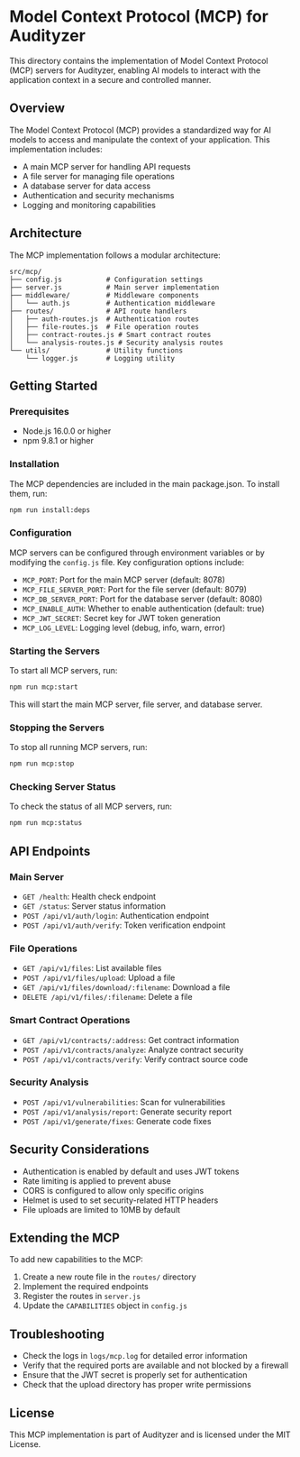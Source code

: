 # Model Context Protocol (MCP) for Audityzer

This directory contains the implementation of Model Context Protocol (MCP) servers for Audityzer, enabling AI models to interact with the application context in a secure and controlled manner.

## Overview

The Model Context Protocol (MCP) provides a standardized way for AI models to access and manipulate the context of your application. This implementation includes:

- A main MCP server for handling API requests
- A file server for managing file operations
- A database server for data access
- Authentication and security mechanisms
- Logging and monitoring capabilities

## Architecture

The MCP implementation follows a modular architecture:

```
src/mcp/
├── config.js           # Configuration settings
├── server.js           # Main server implementation
├── middleware/         # Middleware components
│   └── auth.js         # Authentication middleware
├── routes/             # API route handlers
│   ├── auth-routes.js  # Authentication routes
│   ├── file-routes.js  # File operation routes
│   ├── contract-routes.js # Smart contract routes
│   └── analysis-routes.js # Security analysis routes
└── utils/              # Utility functions
    └── logger.js       # Logging utility
```

## Getting Started

### Prerequisites

- Node.js 16.0.0 or higher
- npm 9.8.1 or higher

### Installation

The MCP dependencies are included in the main package.json. To install them, run:

```bash
npm run install:deps
```

### Configuration

MCP servers can be configured through environment variables or by modifying the `config.js` file. Key configuration options include:

- `MCP_PORT`: Port for the main MCP server (default: 8078)
- `MCP_FILE_SERVER_PORT`: Port for the file server (default: 8079)
- `MCP_DB_SERVER_PORT`: Port for the database server (default: 8080)
- `MCP_ENABLE_AUTH`: Whether to enable authentication (default: true)
- `MCP_JWT_SECRET`: Secret key for JWT token generation
- `MCP_LOG_LEVEL`: Logging level (debug, info, warn, error)

### Starting the Servers

To start all MCP servers, run:

```bash
npm run mcp:start
```

This will start the main MCP server, file server, and database server.

### Stopping the Servers

To stop all running MCP servers, run:

```bash
npm run mcp:stop
```

### Checking Server Status

To check the status of all MCP servers, run:

```bash
npm run mcp:status
```

## API Endpoints

### Main Server

- `GET /health`: Health check endpoint
- `GET /status`: Server status information
- `POST /api/v1/auth/login`: Authentication endpoint
- `POST /api/v1/auth/verify`: Token verification endpoint

### File Operations

- `GET /api/v1/files`: List available files
- `POST /api/v1/files/upload`: Upload a file
- `GET /api/v1/files/download/:filename`: Download a file
- `DELETE /api/v1/files/:filename`: Delete a file

### Smart Contract Operations

- `GET /api/v1/contracts/:address`: Get contract information
- `POST /api/v1/contracts/analyze`: Analyze contract security
- `POST /api/v1/contracts/verify`: Verify contract source code

### Security Analysis

- `POST /api/v1/vulnerabilities`: Scan for vulnerabilities
- `POST /api/v1/analysis/report`: Generate security report
- `POST /api/v1/generate/fixes`: Generate code fixes

## Security Considerations

- Authentication is enabled by default and uses JWT tokens
- Rate limiting is applied to prevent abuse
- CORS is configured to allow only specific origins
- Helmet is used to set security-related HTTP headers
- File uploads are limited to 10MB by default

## Extending the MCP

To add new capabilities to the MCP:

1. Create a new route file in the `routes/` directory
2. Implement the required endpoints
3. Register the routes in `server.js`
4. Update the `CAPABILITIES` object in `config.js`

## Troubleshooting

- Check the logs in `logs/mcp.log` for detailed error information
- Verify that the required ports are available and not blocked by a firewall
- Ensure that the JWT secret is properly set for authentication
- Check that the upload directory has proper write permissions

## License

This MCP implementation is part of Audityzer and is licensed under the MIT License.